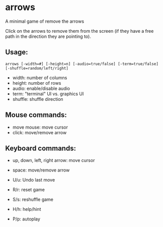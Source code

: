 # arrows
A minimal game of remove the arrows

Click on the arrows to remove them from the screen (if they have a free path in the direction they are pointing to).

## Usage:

    arrows [-width=#] [-height=n] [-audio=true/false] [-term=true/false] [-shuffle=random/left/right]

 - width: number of columns
 - height: number of rows
 - audio: enable/disable audio
 - term: "terminal" UI vs. graphics UI
 - shuffle: shuffle direction

## Mouse commands:
 - move mouse: move cursor
 - click: move/remove arrow

## Keyboard commands:

 - up, down, left, right arrow: move cursor
 - space: move/remove arrow

 - U/u: Undo last move
 - R/r: reset game
 - S/s: reshuffle game
 - H/h: help/hint
 - P/p: autoplay

